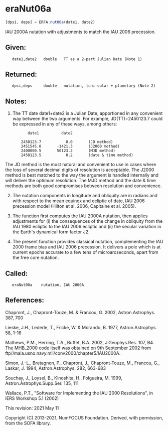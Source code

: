 # eraNut06a

```js
[dpsi, deps] = ERFA.nut06a(date1, date2)
```

IAU 2000A nutation with adjustments to match the IAU 2006
precession.

## Given:
```
   date1,date2   double   TT as a 2-part Julian Date (Note 1)
```

## Returned:
```
   dpsi,deps     double   nutation, luni-solar + planetary (Note 2)
```

## Notes:

1) The TT date date1+date2 is a Julian Date, apportioned in any
   convenient way between the two arguments.  For example,
   JD(TT)=2450123.7 could be expressed in any of these ways,
   among others:

```
          date1          date2

       2450123.7           0.0       (JD method)
       2451545.0       -1421.3       (J2000 method)
       2400000.5       50123.2       (MJD method)
       2450123.5           0.2       (date & time method)
```

   The JD method is the most natural and convenient to use in
   cases where the loss of several decimal digits of resolution
   is acceptable.  The J2000 method is best matched to the way
   the argument is handled internally and will deliver the
   optimum resolution.  The MJD method and the date & time methods
   are both good compromises between resolution and convenience.

2) The nutation components in longitude and obliquity are in radians
   and with respect to the mean equinox and ecliptic of date,
   IAU 2006 precession model (Hilton et al. 2006, Capitaine et al.
   2005).

3) The function first computes the IAU 2000A nutation, then applies
   adjustments for (i) the consequences of the change in obliquity
   from the IAU 1980 ecliptic to the IAU 2006 ecliptic and (ii) the
   secular variation in the Earth's dynamical form factor J2.

4) The present function provides classical nutation, complementing
   the IAU 2000 frame bias and IAU 2006 precession.  It delivers a
   pole which is at current epochs accurate to a few tens of
   microarcseconds, apart from the free core nutation.

## Called:
```
   eraNut00a    nutation, IAU 2000A
```

## References:

   Chapront, J., Chapront-Touze, M. & Francou, G. 2002,
   Astron.Astrophys. 387, 700

   Lieske, J.H., Lederle, T., Fricke, W. & Morando, B. 1977,
   Astron.Astrophys. 58, 1-16

   Mathews, P.M., Herring, T.A., Buffet, B.A. 2002, J.Geophys.Res.
   107, B4.  The MHB_2000 code itself was obtained on 9th September
   2002 from ftp//maia.usno.navy.mil/conv2000/chapter5/IAU2000A.

   Simon, J.-L., Bretagnon, P., Chapront, J., Chapront-Touze, M.,
   Francou, G., Laskar, J. 1994, Astron.Astrophys. 282, 663-683

   Souchay, J., Loysel, B., Kinoshita, H., Folgueira, M. 1999,
   Astron.Astrophys.Supp.Ser. 135, 111

   Wallace, P.T., "Software for Implementing the IAU 2000
   Resolutions", in IERS Workshop 5.1 (2002)

This revision:  2021 May 11

Copyright (C) 2013-2021, NumFOCUS Foundation.
Derived, with permission, from the SOFA library.
